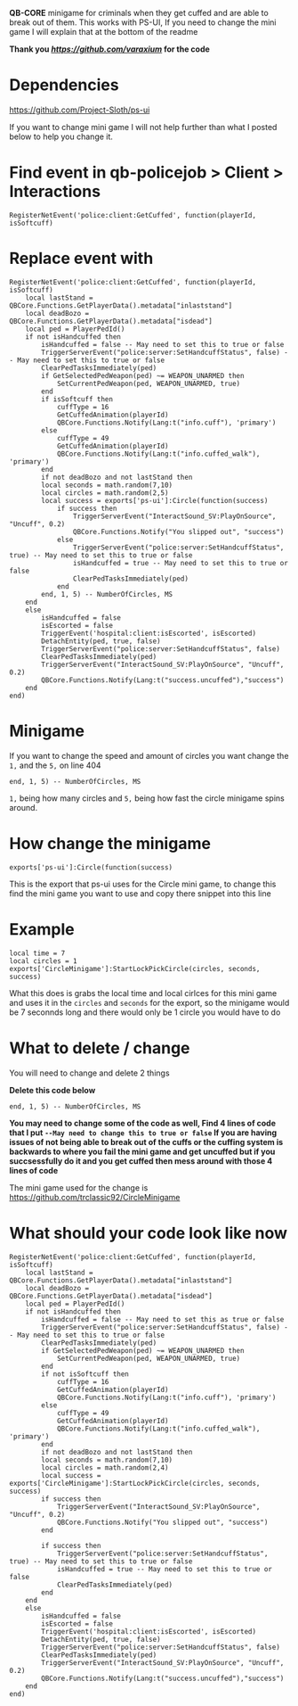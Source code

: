 **QB-CORE** minigame for criminals when they get cuffed and are able to break out of them.
This works with PS-UI, If you need to change the mini game I will explain that at the bottom of the readme

**Thank you _https://github.com/varaxium_ for the code**

Dependencies
=
https://github.com/Project-Sloth/ps-ui

If you want to change mini game I will not help further than what I posted below to help you change it.

Find event in qb-policejob > Client > Interactions
=
```
RegisterNetEvent('police:client:GetCuffed', function(playerId, isSoftcuff)
```

Replace event with
=
```
RegisterNetEvent('police:client:GetCuffed', function(playerId, isSoftcuff)
    local lastStand = QBCore.Functions.GetPlayerData().metadata["inlaststand"]
    local deadBozo = QBCore.Functions.GetPlayerData().metadata["isdead"]
    local ped = PlayerPedId()
    if not isHandcuffed then
        isHandcuffed = false -- May need to set this to true or false
        TriggerServerEvent("police:server:SetHandcuffStatus", false) -- May need to set this to true or false
        ClearPedTasksImmediately(ped)
        if GetSelectedPedWeapon(ped) ~= WEAPON_UNARMED then
            SetCurrentPedWeapon(ped, WEAPON_UNARMED, true)
        end
        if isSoftcuff then
            cuffType = 16
            GetCuffedAnimation(playerId)
            QBCore.Functions.Notify(Lang:t("info.cuff"), 'primary')
        else
            cuffType = 49
            GetCuffedAnimation(playerId)
            QBCore.Functions.Notify(Lang:t("info.cuffed_walk"), 'primary')
        end
        if not deadBozo and not lastStand then
        local seconds = math.random(7,10)
        local circles = math.random(2,5)
        local success = exports['ps-ui']:Circle(function(success)
            if success then
                TriggerServerEvent("InteractSound_SV:PlayOnSource", "Uncuff", 0.2)
                QBCore.Functions.Notify("You slipped out", "success")
            else
                TriggerServerEvent("police:server:SetHandcuffStatus", true) -- May need to set this to true or false
                isHandcuffed = true -- May need to set this to true or false
                ClearPedTasksImmediately(ped)
            end
        end, 1, 5) -- NumberOfCircles, MS
    end
    else
        isHandcuffed = false
        isEscorted = false
        TriggerEvent('hospital:client:isEscorted', isEscorted)
        DetachEntity(ped, true, false)
        TriggerServerEvent("police:server:SetHandcuffStatus", false)
        ClearPedTasksImmediately(ped)
        TriggerServerEvent("InteractSound_SV:PlayOnSource", "Uncuff", 0.2)
        QBCore.Functions.Notify(Lang:t("success.uncuffed"),"success")
    end
end)
```

Minigame
=

If you want to change the speed and amount of circles you want change the ```1,``` and the ```5,``` on line 404
```
end, 1, 5) -- NumberOfCircles, MS
```

```1,``` being how many circles and ```5,``` being how fast the circle minigame spins around.

How change the minigame
=
```
exports['ps-ui']:Circle(function(success)
```
This is the export that ps-ui uses for the Circle mini game, to change this find the mini game you want to use and copy there snippet into this line

Example
= 
```
local time = 7
local circles = 1
exports['CircleMinigame']:StartLockPickCircle(circles, seconds, success)
```
What this does is grabs the local time and local cirlces for this mini game and uses it in the ```circles``` and ```seconds``` for the export, so the minigame would be 7 seconnds long and there would only be 1 circle you would have to do

What to delete / change
=
You will need to change and delete 2 things

**Delete this code below**
```
end, 1, 5) -- NumberOfCircles, MS
```
**You may need to change some of the code as well, Find 4 lines of code that I put ```--May need to change this to true or false``` If you are having issues of not being able to break out of the cuffs or the cuffing system is backwards to where you fail the mini game and get uncuffed but if you succsessfully do it and you get cuffed then mess around with those 4 lines of code**

The mini game used for the change is https://github.com/trclassic92/CircleMinigame

What should your code look like now
=
```
RegisterNetEvent('police:client:GetCuffed', function(playerId, isSoftcuff)
    local lastStand = QBCore.Functions.GetPlayerData().metadata["inlaststand"]
    local deadBozo = QBCore.Functions.GetPlayerData().metadata["isdead"]
    local ped = PlayerPedId()
    if not isHandcuffed then
        isHandcuffed = false -- May need to set this as true or false
        TriggerServerEvent("police:server:SetHandcuffStatus", false) -- May need to set this to true or false
        ClearPedTasksImmediately(ped)
        if GetSelectedPedWeapon(ped) ~= WEAPON_UNARMED then
            SetCurrentPedWeapon(ped, WEAPON_UNARMED, true)
        end
        if not isSoftcuff then
            cuffType = 16
            GetCuffedAnimation(playerId)
            QBCore.Functions.Notify(Lang:t("info.cuff"), 'primary')
        else
            cuffType = 49
            GetCuffedAnimation(playerId)
            QBCore.Functions.Notify(Lang:t("info.cuffed_walk"), 'primary')
        end
        if not deadBozo and not lastStand then
        local seconds = math.random(7,10)
        local circles = math.random(2,4)
        local success = exports['CircleMinigame']:StartLockPickCircle(circles, seconds, success)     
        if success then
            TriggerServerEvent("InteractSound_SV:PlayOnSource", "Uncuff", 0.2)
            QBCore.Functions.Notify("You slipped out", "success")
        end

        if success then
            TriggerServerEvent("police:server:SetHandcuffStatus", true) -- May need to set this to true or false
            isHandcuffed = true -- May need to set this to true or false
            ClearPedTasksImmediately(ped)
        end
    end
    else
        isHandcuffed = false
        isEscorted = false
        TriggerEvent('hospital:client:isEscorted', isEscorted)
        DetachEntity(ped, true, false)
        TriggerServerEvent("police:server:SetHandcuffStatus", false)
        ClearPedTasksImmediately(ped)
        TriggerServerEvent("InteractSound_SV:PlayOnSource", "Uncuff", 0.2)
        QBCore.Functions.Notify(Lang:t("success.uncuffed"),"success")
    end
end)
```

